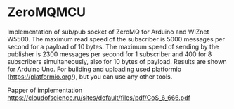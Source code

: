 # ZeroMQMCU
Implementation of sub/pub socket of ZeroMQ for Arduino and WIZnet W5500.
The maximum read speed of the subscriber is 5000 messages per second for a payload of 10 bytes. 
The maximum speed of sending by the publisher is 2300 messages per second for 1 subscriber and 400 for 8 subscribers 
simultaneously, also for 10 bytes of payload. Results are shown for Arduino Uno.
For building and uploading used platformio (https://platformio.org/), but you can use any other tools.

Papper of implementation https://cloudofscience.ru/sites/default/files/pdf/CoS_6_666.pdf
